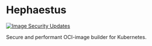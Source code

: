 # Hephaestus

[![Image Security Updates](https://github.com/dominodatalab/hephaestus/actions/workflows/security.yml/badge.svg)](https://github.com/dominodatalab/hephaestus/actions/workflows/security.yml)

Secure and performant OCI-image builder for Kubernetes.
